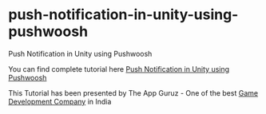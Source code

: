 # push-notification-in-unity-using-pushwoosh
Push Notification in Unity using Pushwoosh

You can find complete tutorial here [Push Notification in Unity using Pushwoosh](http://www.theappguruz.com/blog/push-notification-in-unity-using-pushwoosh)

This Tutorial has been presented by The App Guruz - One of the best [Game Development Company](http://www.theappguruz.com/3d-game-development/) in India
